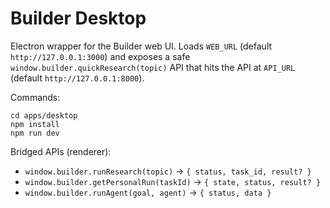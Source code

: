 # Builder Desktop

Electron wrapper for the Builder web UI. Loads `WEB_URL` (default `http://127.0.0.1:3000`) and exposes a safe `window.builder.quickResearch(topic)` API that hits the API at `API_URL` (default `http://127.0.0.1:8000`).

Commands:

```
cd apps/desktop
npm install
npm run dev
```

Bridged APIs (renderer):
- `window.builder.runResearch(topic)` -> `{ status, task_id, result? }`
- `window.builder.getPersonalRun(taskId)` -> `{ state, status, result? }`
- `window.builder.runAgent(goal, agent)` -> `{ status, data }`


